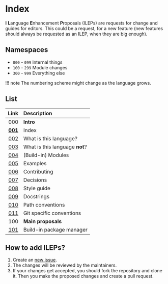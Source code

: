# Index

**I** **L**anguage **E**nhancement **P**roposals (ILEPs) are requests for change and guides for editors. This could be a request, for a new feature (new features should always be requested as an ILEP, when they are big enough).

## Namespaces

- `000` - `099` Internal things
- `100` - `299` Module changes
- `300` - `999` Everything else

!!! note
    The numbering scheme might change as the language grows.

## List

|                                                                  Link | Description                    |
| --------------------------------------------------------------------: | :----------------------------- |
|                                                                   000 | **Intro**                      |
|                                                   **[001](./001.md)** | Index                          |
|                                                       [002](./002.md) | What is this language?         |
|                                                       [003](./003.md) | What is this language **not**? |
|                                                       [004](./004.md) | (Build-in) Modules             |
|                                                       [005](./005.md) | Examples                       |
| [006](https://i-language-rust.readthedocs.io/en/latest/CONTRIBUTING/) | Contributing                   |
|                                                       [007](./007.md) | Decisions                      |
|                                                       [008](./008.md) | Style guide                    |
|                                                       [009](./009.md) | Docstrings                     |
|                                                       [010](./010.md) | Path conventions               |
|                                                       [011](./011.md) | Git specific conventions       |
|                                                                   100 | **Main proposals**             |
|                                                 [101](../Main/101.md) | Build-in package manager       |

## How to add ILEPs?

1. Create an [new issue](https://github.com/I-Language-Development/I-Language-Enhancement-Proposals/issues/new).
2. The changes will be reviewed by the maintainers.
3. If your changes get accepted, you should fork the repository and clone it. Then you make the proposed changes and create a pull request.
